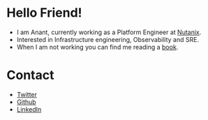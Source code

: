 # Hello Friend!

- I am Anant, currently working as a Platform Engineer at [Nutanix](https://www.nutanix.com/).
- Interested in Infrastructure engineering, Observability and SRE.
- When I am not working you can find me reading a [book](https://www.goodreads.com/srinivas_anant).

# Contact

- [Twitter](https://twitter.com/srinivas_anant)
- [Github](https://google.com)
- [LinkedIn](https://in.linkedin.com/in/srinivasanant)
